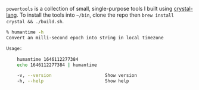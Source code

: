 `powertools` is a collection of small, single-purpose tools I built using [crystal-lang](https://crystal-lang.org/). To install the tools into `~/bin`, clone the repo then `brew install crystal && ./build.sh`.

```bash
% humantime -h
Convert an milli-second epoch into string in local timezone

Usage:

    humantime 1646112277384
    echo 1646112277384 | humantime

    -v, --version                    Show version
    -h, --help                       Show help
```
